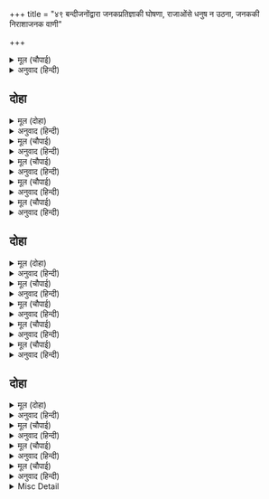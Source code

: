 +++
title = "४९ बन्दीजनोंद्वारा जनकप्रतिज्ञाकी घोषणा, राजाओंसे धनुष न उठना, जनककी निराशाजनक वाणी"

+++


<details><summary>मूल (चौपाई)</summary>

तब बंदीजन जनक बोलाए।  
बिरिदावली कहत चलि आए॥  
कह नृपु जाइ कहहु पन मोरा।  
चले भाट हियँ हरषु न थोरा॥
</details>

<details><summary>अनुवाद (हिन्दी)</summary>

तब राजा जनकने बंदीजनों (भाटों) को बुलाया। वे विरुदावली (वंशकी कीर्ति) गाते हुए चले आये। राजाने कहा—जाकर मेरा प्रण सबसे कहो। भाट चले, उनके हृदयमें कम आनन्द न था॥ ४॥
</details>

## दोहा


<details><summary>मूल (दोहा)</summary>

बोले बंदी बचन बर सुनहु सकल महिपाल।  
पन बिदेह कर कहहिं हम भुजा उठाइ बिसाल॥ २४९॥
</details>

<details><summary>अनुवाद (हिन्दी)</summary>

भाटोंने श्रेष्ठ वचन कहा— हे पृथ्वीकी पालना करनेवाले सब राजागण! सुनिये। हम अपनी भुजा उठाकर जनकजीका विशाल प्रण कहते हैं॥ २४९॥
</details>

<details><summary>मूल (चौपाई)</summary>

नृप भुजबलु बिधु सिवधनु राहू।  
गरुअ कठोर बिदित सब काहू॥  
रावनु बानु महाभट भारे।  
देखि सरासन गवँहिं सिधारे॥
</details>

<details><summary>अनुवाद (हिन्दी)</summary>

राजाओंकी भुजाओंका बल चन्द्रमा है, शिवजीका धनुष राहु है, वह भारी है, कठोर है, यह सबको विदित है। बड़े भारी योद्धा रावण और बाणासुर भी इस धनुषको देखकर गौंसे (चुपके-से) चलते बने (उसे उठाना तो दूर रहा, छूनेतककी हिम्मत न हुई)॥ १॥
</details>

<details><summary>मूल (चौपाई)</summary>

सोइ पुरारि कोदंडु कठोरा।  
राज समाज आजु जोइ तोरा॥  
त्रिभुवन जय समेत बैदेही।  
बिनहिं बिचार बरइ हठि तेही॥
</details>

<details><summary>अनुवाद (हिन्दी)</summary>

उसी शिवजीके कठोर धनुषको आज इस राजसमाजमें जो भी तोड़ेगा, तीनों लोकोंकी विजयके साथ ही उसको जानकीजी बिना किसी विचारके हठपूर्वक वरण करेंगी॥ २॥
</details>

<details><summary>मूल (चौपाई)</summary>

सुनि पन सकल भूप अभिलाषे।  
भटमानी अतिसय मन माखे॥  
परिकर बाँधि उठे अकुलाई।  
चले इष्टदेवन्ह सिर नाई॥
</details>

<details><summary>अनुवाद (हिन्दी)</summary>

प्रण सुनकर सब राजा ललचा उठे। जो वीरताके अभिमानी थे, वे मनमें बहुत ही तमतमाये। कमर कसकर अकुलाकर उठे और अपने इष्टदेवोंको सिर नवाकर चले॥ ३॥
</details>

<details><summary>मूल (चौपाई)</summary>

तमकि ताकि तकि सिवधनु धरहीं।  
उठइ न कोटि भाँति बलु करहीं॥  
जिन्ह के कछु बिचारु मन माहीं।  
चाप समीप महीप न जाहीं॥
</details>

<details><summary>अनुवाद (हिन्दी)</summary>

वे तमककर (बड़े तावसे) शिवजीके धनुषकी ओर देखते हैं और फिर निगाह जमाकर उसे पकड़ते हैं, करोड़ों भाँतिसे जोर लगाते हैं, पर वह उठता ही नहीं। जिन राजाओंके मनमें कुछ विवेक है, वे धनुषके पास ही नहीं जाते॥ ४॥
</details>

## दोहा


<details><summary>मूल (दोहा)</summary>

तमकि धरहिं धनु मूढ़ नृप उठइ न चलहिं लजाइ।  
मनहुँ पाइ भट बाहुबलु अधिकु अधिकु गरुआइ॥ २५०॥
</details>

<details><summary>अनुवाद (हिन्दी)</summary>

वे मूर्ख राजा तमककर (किटकिटाकर) धनुषको पकड़ते हैं, परन्तु जब नहीं उठता तो लजाकर चले जाते हैं, मानो वीरोंकी भुजाओंका बल पाकर वह धनुष अधिक-अधिक भारी होता जाता है॥ २५०॥
</details>

<details><summary>मूल (चौपाई)</summary>

भूप सहस दस एकहि बारा।  
लगे उठावन टरइ न टारा॥  
डगइ न संभु सरासनु कैसें।  
कामी बचन सती मनु जैसें॥
</details>

<details><summary>अनुवाद (हिन्दी)</summary>

तब दस हजार राजा एक ही बार धनुषको उठाने लगे, तो भी वह उनके टाले नहीं टलता। शिवजीका वह धनुष कैसे नहीं डिगता था, जैसे कामी पुरुषके वचनोंसे सतीका मन (कभी) चलायमान नहीं होता॥ १॥
</details>

<details><summary>मूल (चौपाई)</summary>

सब नृप भए जोगु उपहासी।  
जैसें बिनु बिराग संन्यासी॥  
कीरति बिजय बीरता भारी।  
चले चाप कर बरबस हारी॥
</details>

<details><summary>अनुवाद (हिन्दी)</summary>

सब राजा उपहासके योग्य हो गये। जैसे वैराग्यके बिना संन्यासी उपहासके योग्य हो जाता है। कीर्ति, विजय, बड़ी वीरता—इन सबको वे धनुषके हाथों बरबस हारकर चले गये॥ २॥
</details>

<details><summary>मूल (चौपाई)</summary>

श्रीहत भए हारि हियँ राजा।  
बैठे निज निज जाइ समाजा॥  
नृपन्ह बिलोकि जनकु अकुलाने।  
बोले बचन रोष जनु साने॥
</details>

<details><summary>अनुवाद (हिन्दी)</summary>

राजालोग हृदयसे हारकर श्रीहीन (हतप्रभ) हो गये और अपने-अपने समाजमें जा बैठे। राजाओंको (असफल) देखकर जनक अकुला उठे और ऐसे वचन बोले जो मानो क्रोधमें सने हुए थे॥ ३॥
</details>

<details><summary>मूल (चौपाई)</summary>

दीप दीप के भूपति नाना।  
आए सुनि हम जो पनु ठाना॥  
देव दनुज धरि मनुज सरीरा।  
बिपुल बीर आए रनधीरा॥
</details>

<details><summary>अनुवाद (हिन्दी)</summary>

मैंने जो प्रण ठाना था, उसे सुनकर द्वीप-द्वीपके अनेकों राजा आये। देवता और दैत्य भी मनुष्यका शरीर धारण करके आये तथा और भी बहुत-से रणधीर वीर आये॥ ४॥
</details>

## दोहा


<details><summary>मूल (दोहा)</summary>

कुअँरि मनोहर बिजय बड़ि कीरति अति कमनीय।  
पावनिहार बिरंचि जनु रचेउ न धनु दमनीय॥२५१॥
</details>

<details><summary>अनुवाद (हिन्दी)</summary>

परन्तु धनुषको तोड़कर मनोहर कन्या, बड़ी विजय और अत्यन्त सुन्दर कीर्तिको पानेवाला मानो ब्रह्माने किसीको रचा ही नहीं॥ २५१॥
</details>

<details><summary>मूल (चौपाई)</summary>

कहहु काहि यहु लाभु न भावा।  
काहुँ न संकर चाप चढ़ावा॥  
रहउ चढ़ाउब तोरब भाई।  
तिलु भरि भूमि न सके छड़ाई॥
</details>

<details><summary>अनुवाद (हिन्दी)</summary>

कहिये, यह लाभ किसको अच्छा नहीं लगता। परन्तु किसीने भी शङ्करजीका धनुष नहीं चढ़ाया। अरे भाई! चढ़ाना और तोड़ना तो दूर रहा, कोई तिलभर भूमि भी छुड़ा न सका॥ १॥
</details>

<details><summary>मूल (चौपाई)</summary>

अब जनि कोउ माखै भट मानी।  
बीर बिहीन मही मैं जानी॥  
तजहु आस निज निज गृह जाहू।  
लिखा न बिधि बैदेहि बिबाहू॥
</details>

<details><summary>अनुवाद (हिन्दी)</summary>

अब कोई वीरताका अभिमानी नाराज न हो। मैंने जान लिया, पृथ्वी वीरोंसे खाली हो गयी। अब आशा छोड़कर अपने-अपने घर जाओ; ब्रह्माने सीताका विवाह लिखा ही नहीं॥ २॥
</details>

<details><summary>मूल (चौपाई)</summary>

सुकृतु जाइ जौं पनु परिहरऊँ।  
कुअँरि कुआरि रहउ का करऊँ॥  
जौं जनतेउँ बिनु भट भुबि भाई।  
तौ पनु करि होतेउँ न हँसाई॥
</details>

<details><summary>अनुवाद (हिन्दी)</summary>

यदि प्रण छोड़ता हूँ तो पुण्य जाता है; इसलिये क्या करूँ, कन्या कुँआरी ही रहे। यदि मैं जानता कि पृथ्वी वीरोंसे शून्य है, तो प्रण करके उपहासका पात्र न बनता॥ ३॥
</details>

<details><summary>Misc Detail</summary>


</details>
